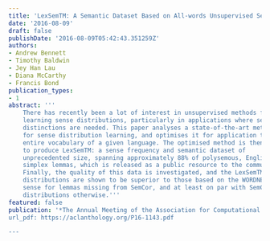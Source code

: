 ```yaml
---
title: 'LexSemTM: A Semantic Dataset Based on All-words Unsupervised Sense Distribution Learning'
date: '2016-08-09'
draft: false
publishDate: '2016-08-09T05:42:43.351259Z'
authors:
- Andrew Bennett
- Timothy Baldwin
- Jey Han Lau
- Diana McCarthy
- Francis Bond
publication_types:
- 1
abstract: '''
    There has recently been a lot of interest in unsupervised methods for
    learning sense distributions, particularly in applications where sense
    distinctions are needed. This paper analyses a state-of-the-art method
    for sense distribution learning, and optimises it for application to the
    entire vocabulary of a given language. The optimised method is then used
    to produce LexSemTM: a sense frequency and semantic dataset of
    unprecedented size, spanning approximately 88% of polysemous, English
    simplex lemmas, which is released as a public resource to the community.
    Finally, the quality of this data is investigated, and the LexSemTM sense
    distributions are shown to be superior to those based on the WORDNET first
    sense for lemmas missing from SemCor, and at least on par with SemCor-based
    distributions otherwise.'''
featured: false
publication: '*The Annual Meeting of the Association for Computational Linguistics (ACL)*
url_pdf: https://aclanthology.org/P16-1143.pdf

---
```

